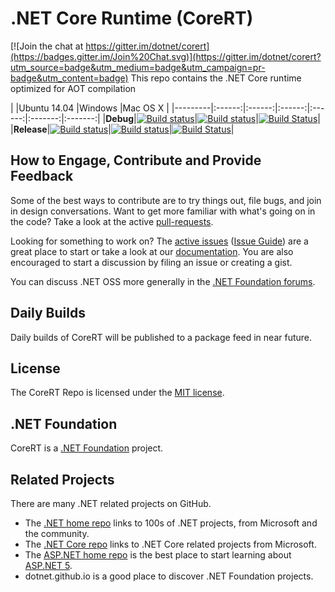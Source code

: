 # .NET Core Runtime (CoreRT)

[![Join the chat at https://gitter.im/dotnet/corert](https://badges.gitter.im/Join%20Chat.svg)](https://gitter.im/dotnet/corert?utm_source=badge&utm_medium=badge&utm_campaign=pr-badge&utm_content=badge)
This repo contains the .NET Core runtime optimized for AOT compilation

|         |Ubuntu 14.04 |Windows |Mac OS X |
|---------|:------:|:------:|:------:|:------:|:-------:|:-------:|
|**Debug**|[![Build status](http://dotnet-ci.cloudapp.net/job/dotnet_corert/job/debug_ubuntu/badge/icon)](http://dotnet-ci.cloudapp.net/job/dotnet_corert/job/debug_ubuntu/)|[![Build status](http://dotnet-ci.cloudapp.net/job/dotnet_corert/job/debug_windows_nt/badge/icon)](http://dotnet-ci.cloudapp.net/job/dotnet_corert/job/debug_windows_nt/)|[![Build Status](http://dotnet-ci.cloudapp.net/job/dotnet_corert/job/debug_osx/badge/icon)](http://dotnet-ci.cloudapp.net/job/dotnet_corert/job/debug_osx/)|
|**Release**|[![Build status](http://dotnet-ci.cloudapp.net/job/dotnet_corert/job/release_ubuntu/badge/icon)](http://dotnet-ci.cloudapp.net/job/dotnet_corert/job/release_ubuntu/)|[![Build status](http://dotnet-ci.cloudapp.net/job/dotnet_corert/job/release_windows_nt/badge/icon)](http://dotnet-ci.cloudapp.net/job/dotnet_corert/job/release_windows_nt/)|[![Build Status](http://dotnet-ci.cloudapp.net/job/dotnet_corert/job/release_osx/badge/icon)](http://dotnet-ci.cloudapp.net/job/dotnet_corert/job/release_osx/)|

## How to Engage, Contribute and Provide Feedback
Some of the best ways to contribute are to try things out, file bugs, and join in design conversations.
Want to get more familiar with what's going on in the code? Take a look at the active [pull-requests](https://github.com/dotnet/corert/pulls).

Looking for something to work on? The [active issues](https://github.com/dotnet/corert/issues?q=is:open+is:issue+no:assignee) ([Issue Guide](https://github.com/dotnet/corefx/blob/master/Documentation/project-docs/issue-guide.md)) are a great place to start or take a look at our [documentation](https://github.com/dotnet/corert/tree/master/Documentation). You are also encouraged to start a discussion by filing an issue or creating a gist.

You can discuss .NET OSS more generally in the [.NET Foundation forums](http://forums.dotnetfoundation.org).

## Daily Builds
Daily builds of CoreRT will be published to a package feed in near future.

## License
The CoreRT Repo is licensed under the [MIT license](https://github.com/dotnet/corert/blob/master/LICENSE.TXT).

## .NET Foundation
CoreRT is a [.NET Foundation](http://www.dotnetfoundation.org/projects) project.

## Related Projects
There are many .NET related projects on GitHub.
- The [.NET home repo](https://github.com/Microsoft/dotnet) links to 100s of .NET projects, from Microsoft and the community.
- The [.NET Core repo](https://github.com/dotnet/core) links to .NET Core related projects from Microsoft.
- The [ASP.NET home repo](https://github.com/aspnet/home) is the best place to start learning about [ASP.NET 5](http://www.asp.net).
- dotnet.github.io is a good place to discover .NET Foundation projects.
